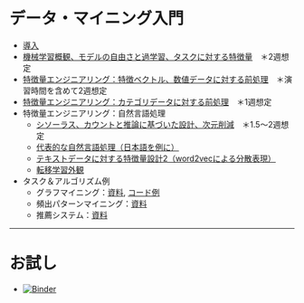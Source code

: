 # データ・マイニング入門
- [導入](./1-intro/intro.md)
- [機械学習概観、モデルの自由さと過学習、タスクに対する特徴量](./2-ml-intro/ml-intro.md)　＊2週想定
- [特徴量エンジニアリング：特徴ベクトル、数値データに対する前処理](./2-ml-intro/preprocess-number.md)　＊演習時間を含めて2週想定
- [特徴量エンジニアリング：カテゴリデータに対する前処理](./2-ml-intro/preprocess-category.md)　＊1週想定
- 特徴量エンジニアリング：自然言語処理
  - [シソーラス、カウントと推論に基づいた設計、次元削減](./3-nlp/nlp1.md)　＊1.5〜2週想定
  - [代表的な自然言語処理（日本語を例に）](./3-nlp/typical_methods.md)
  - [テキストデータに対する特徴量設計2（word2vecによる分散表現）](./3-nlp/nlp2.md)
  - [転移学習外観](./3-nlp/nlp3.md)
- タスク＆アルゴリズム例
  - グラフマイニング：[資料](./4-casestudy/graph/graph.md), [コード例](./4-casestudy/graph/graph.ipynb)
  - 頻出パターンマイニング：[資料](./4-casestudy/frequentpattern/frequentpattern.md)
  - 推薦システム：[資料](./4-casestudy/recommendation/recommendation.md)

<hr>

# お試し
- [![Binder](https://mybinder.org/badge_logo.svg)](https://mybinder.org/v2/gh/naltoma/datamining_intro/master)
